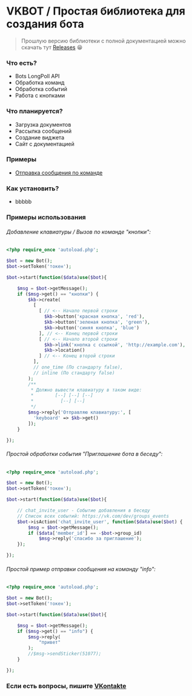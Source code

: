 # VKBOT / Простая библиотека для создания бота
>Прошлую версию библиотеки с полной документацией можно скачать тут [Releases](https://github.com/FunnyRain/vkbot/releases) :grin:

### Что есть?
  - Bots LongPoll API
  - Обработка команд
  - Обработка событий
  - Работа с кнопками

### Что планируется?

  - Загрузка документов
  - Рассылка сообщений
  - Создание виджета
  - Сайт с документацией

### Примеры
  - [Отправка сообщения по команде](https://github.com/FunnyRain/vkbot#%D0%BF%D1%80%D0%BE%D1%81%D1%82%D0%BE%D0%B9-%D0%BF%D1%80%D0%B8%D0%BC%D0%B5%D1%80-%D0%BE%D1%82%D0%BF%D1%80%D0%B0%D0%B2%D0%BA%D0%B8-%D1%81%D0%BE%D0%BE%D0%B1%D1%89%D0%B5%D0%BD%D0%B8%D1%8F-%D0%BD%D0%B0-%D0%BA%D0%BE%D0%BC%D0%B0%D0%BD%D0%B4%D1%83-info)

### Как установить?
   - bbbbb

### Примеры использования
###### Добавление клавиатуры / Вызов по команде "кнопки":
```php
<?php require_once 'autoload.php';

$bot = new Bot();
$bot->setToken('токен');

$bot->start(function($data)use($bot){

    $msg = $bot->getMessage();
    if ($msg->get() == "кнопки") {
        $kb->create(
          [
            [ // <-- Начало первой строки
              $kb->button('красная кнопка', 'red'),
              $kb->button('зеленая кнопка', 'green'),
              $kb->button('синяя кнопка', 'blue')
            ], // <-- Конец первой строки 
            [ // <-- Начало второй строки
              $kb->link('кнопка с ссылкой', 'http://example.com'),
              $kb->location()
            ] // <-- Конец второй строки 
          ],
          // one_time (По стандарту false),
          // inline (По стандарту false)
        );
        /** 
         * Должно вывести клавиатуру в таком виде:
         *        [--] [--] [--]
         *          [--] [--]
         */
        $msg->reply('Отправляю клавиатуру:', [
          'keyboard' => $kb->get()
        ]);
    }

});
```
###### Простой обработки события "Приглашение бота в беседу":
```php
<?php require_once 'autoload.php';

$bot = new Bot();
$bot->setToken('токен');

$bot->start(function($data)use($bot){

    // chat_invite_user - Событие добавления в беседу
    // Список всех событий: https://vk.com/dev/groups_events
    $bot->isAction('chat_invite_user', function($data)use($bot) {
        $msg = $bot->getMessage();
        if ($data['member_id'] == -$bot->group_id)
            $msg->reply('спасибо за приглашение');
    });

});
```
###### Простой пример отправки сообщения на команду "info":
```php
<?php require_once 'autoload.php';

$bot = new Bot();
$bot->setToken('токен');

$bot->start(function($data)use($bot){

    $msg = $bot->getMessage();
    if ($msg->get() == "info") {
        $msg->reply(
            "привет"
        );
        //$msg->sendSticker(51077);
    }

});
```
### Если есть вопросы, пишите [VKontakte](https://vk.com/vyxel)